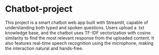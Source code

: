 # Chatbot-project
This project is a smart chatbot web app built with Streamlit, capable of understanding both typed and spoken questions.
Users upload a .txt knowledge base, and the chatbot uses TF-IDF vectorization with cosine similarity to find the most relevant response from the uploaded content. It also features real-time speech recognition using the microphone, making the interaction natural and hands-free.
